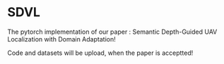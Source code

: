 # SDVL
The pytorch implementation of our paper : Semantic Depth-Guided UAV Localization with Domain Adaptation!

Code and datasets will be upload, when the paper is acceptted!
